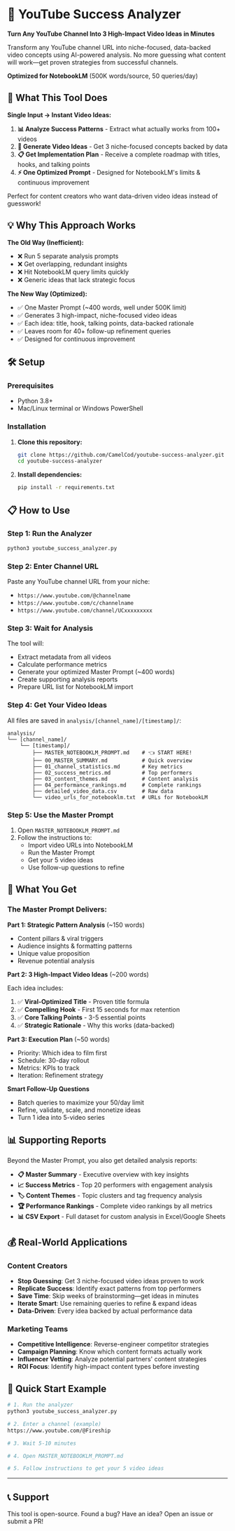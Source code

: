# 🎯 YouTube Success Analyzer

**Turn Any YouTube Channel Into 3 High-Impact Video Ideas in Minutes**

Transform any YouTube channel URL into niche-focused, data-backed video concepts using AI-powered analysis. No more guessing what content will work—get proven strategies from successful channels.

**Optimized for NotebookLM** (500K words/source, 50 queries/day)

## 🚀 What This Tool Does

**Single Input → Instant Video Ideas:**

1. **📊 Analyze Success Patterns** - Extract what actually works from 100+ videos
2. **🤖 Generate Video Ideas** - Get 3 niche-focused concepts backed by data
3. **📋 Get Implementation Plan** - Receive a complete roadmap with titles, hooks, and talking points
4. **⚡ One Optimized Prompt** - Designed for NotebookLM's limits & continuous improvement

Perfect for content creators who want data-driven video ideas instead of guesswork!

## 💡 Why This Approach Works

**The Old Way (Inefficient):**
- ❌ Run 5 separate analysis prompts
- ❌ Get overlapping, redundant insights  
- ❌ Hit NotebookLM query limits quickly
- ❌ Generic ideas that lack strategic focus

**The New Way (Optimized):**
- ✅ One Master Prompt (~400 words, well under 500K limit)
- ✅ Generates 3 high-impact, niche-focused video ideas
- ✅ Each idea: title, hook, talking points, data-backed rationale
- ✅ Leaves room for 40+ follow-up refinement queries
- ✅ Designed for continuous improvement

## 🛠️ Setup

### Prerequisites
- Python 3.8+
- Mac/Linux terminal or Windows PowerShell

### Installation

1. **Clone this repository:**
   ```bash
   git clone https://github.com/CamelCod/youtube-success-analyzer.git
   cd youtube-success-analyzer
   ```

2. **Install dependencies:**
   ```bash
   pip install -r requirements.txt
   ```

## 📋 How to Use

### Step 1: Run the Analyzer
```bash
python3 youtube_success_analyzer.py
```

### Step 2: Enter Channel URL
Paste any YouTube channel URL from your niche:
- `https://www.youtube.com/@channelname`
- `https://www.youtube.com/c/channelname`
- `https://www.youtube.com/channel/UCxxxxxxxxx`

### Step 3: Wait for Analysis
The tool will:
- Extract metadata from all videos
- Calculate performance metrics
- Generate your optimized Master Prompt (~400 words)
- Create supporting analysis reports
- Prepare URL list for NotebookLM import

### Step 4: Get Your Video Ideas
All files are saved in `analysis/[channel_name]/[timestamp]/`:

```
analysis/
└── [channel_name]/
    └── [timestamp]/
        ├── MASTER_NOTEBOOKLM_PROMPT.md    # 👈 START HERE!
        ├── 00_MASTER_SUMMARY.md           # Quick overview
        ├── 01_channel_statistics.md       # Key metrics
        ├── 02_success_metrics.md          # Top performers
        ├── 03_content_themes.md           # Content analysis
        ├── 04_performance_rankings.md     # Complete rankings
        ├── detailed_video_data.csv        # Raw data
        └── video_urls_for_notebooklm.txt  # URLs for NotebookLM
```

### Step 5: Use the Master Prompt

1. Open `MASTER_NOTEBOOKLM_PROMPT.md`
2. Follow the instructions to:
   - Import video URLs into NotebookLM
   - Run the Master Prompt
   - Get your 5 video ideas
   - Use follow-up questions to refine

## 🎯 What You Get

### The Master Prompt Delivers:

**Part 1: Strategic Pattern Analysis** (~150 words)
- Content pillars & viral triggers
- Audience insights & formatting patterns
- Unique value proposition
- Revenue potential analysis

**Part 2: 3 High-Impact Video Ideas** (~200 words)

Each idea includes:
1. ✅ **Viral-Optimized Title** - Proven title formula
2. ✅ **Compelling Hook** - First 15 seconds for max retention
3. ✅ **Core Talking Points** - 3-5 essential points
4. ✅ **Strategic Rationale** - Why this works (data-backed)

**Part 3: Execution Plan** (~50 words)
- Priority: Which idea to film first
- Schedule: 30-day rollout
- Metrics: KPIs to track
- Iteration: Refinement strategy

**Smart Follow-Up Questions**
- Batch queries to maximize your 50/day limit
- Refine, validate, scale, and monetize ideas
- Turn 1 idea into 5-video series

## 📊 Supporting Reports

Beyond the Master Prompt, you also get detailed analysis reports:

- **📋 Master Summary** - Executive overview with key insights
- **📈 Success Metrics** - Top 20 performers with engagement analysis
- **🏷️ Content Themes** - Topic clusters and tag frequency analysis
- **🏆 Performance Rankings** - Complete video rankings by all metrics
- **📊 CSV Export** - Full dataset for custom analysis in Excel/Google Sheets

## 💰 Real-World Applications

### Content Creators
- **Stop Guessing**: Get 3 niche-focused video ideas proven to work
- **Replicate Success**: Identify exact patterns from top performers
- **Save Time**: Skip weeks of brainstorming—get ideas in minutes
- **Iterate Smart**: Use remaining queries to refine & expand ideas
- **Data-Driven**: Every idea backed by actual performance data

### Marketing Teams
- **Competitive Intelligence**: Reverse-engineer competitor strategies
- **Campaign Planning**: Know which content formats actually work
- **Influencer Vetting**: Analyze potential partners' content strategies
- **ROI Focus**: Identify high-impact content types before investing

## 🚀 Quick Start Example

```bash
# 1. Run the analyzer
python3 youtube_success_analyzer.py

# 2. Enter a channel (example)
https://www.youtube.com/@Fireship

# 3. Wait 5-10 minutes

# 4. Open MASTER_NOTEBOOKLM_PROMPT.md

# 5. Follow instructions to get your 5 video ideas
```

---

## 📞 Support

This tool is open-source. Found a bug? Have an idea? Open an issue or submit a PR!

